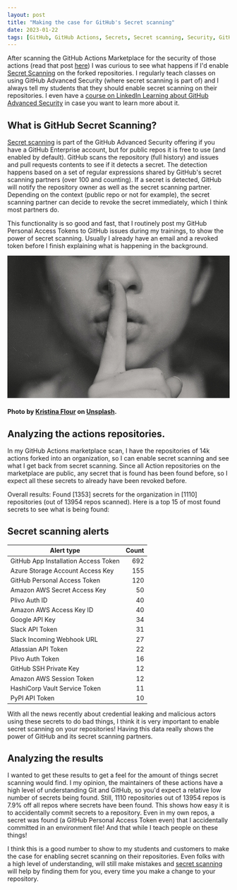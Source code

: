 ```yaml
---
layout: post
title: "Making the case for GitHub's Secret scanning"
date: 2023-01-22
tags: [GitHub, GitHub Actions, Secrets, Secret scanning, Security, GitHub Advanced Security, Advanced Security, DevSecOps]
---
```


After scanning the GitHub Actions Marketplace for the security of those actions (read that post [here](/blog/2022/09/18/Analysing-the-GitHub-marketplace)) I was curious to see what happens if I'd enable [Secret Scanning](https://docs.github.com/en/code-security/secret-scanning/about-secret-scanning) on the forked repositories. I regularly teach classes on using GitHub Advanced Security (where secret scanning is part of) and I always tell my students that they should enable secret scanning on their repositories. I even have a [course on LinkedIn Learning about GitHub Advanced Security](https://www.linkedin.com/learning/github-advanced-security/github-advanced-security?autoplay=true) in case you want to learn more about it.

## What is GitHub Secret Scanning?
[Secret scanning](https://docs.github.com/en/code-security/secret-scanning/about-secret-scanning) is part of the GitHub Advanced Security offering if you have a GitHub Enterprise account, but for public repos it is free to use (and enabled by default). GitHub scans the repository (full history) and issues and pull requests contents to see if it detects a secret. The detection happens based on a set of regular expressions shared by GitHub's secret scanning partners (over 100 and counting). If a secret is detected, GitHub will notify the repository owner as well as the secret scanning partner. Depending on the context (public repo or not for example), the secret scanning partner can decide to revoke the secret immediately, which I think most partners do.

This functionality is so good and fast, that I routinely post my GitHub Personal Access Tokens to GitHub issues during my trainings, to show the power of secret scanning. Usually I already have an email and a revoked token before I finish explaining what is happening in the background.

![Photo of a woman holding her index finger to her mouth in a 'sst' manner](/images/2023/20230122/kristina-flour-BcjdbyKWquw-unsplash.jpg)  
#### Photo by <a href="https://unsplash.com/@tinaflour?utm_source=unsplash&utm_medium=referral&utm_content=creditCopyText">Kristina Flour</a> on <a href="https://unsplash.com/photos/BcjdbyKWquw?utm_source=unsplash&utm_medium=referral&utm_content=creditCopyText">Unsplash</a>.  
  

## Analyzing the actions repositories.
In my GitHub Actions marketplace scan, I have the repositories of 14k actions forked into an organization, so I can enable secret scanning and see what I get back from secret scanning. Since all Action repositories on the marketplace are public, any secret that is found has been found before, so I expect all these secrets to already have been revoked before.

Overall results: Found [1353] secrets for the organization in [1110] repositories (out of 13954 repos scanned). Here is a top 15 of most found secrets to see what is being found:  

## Secret scanning alerts
|Alert type| Count |
|---| ---: |
| GitHub App Installation Access Token | 692 |
| Azure Storage Account Access Key | 155 |
| GitHub Personal Access Token | 120 |
| Amazon AWS Secret Access Key | 50 |
| Plivo Auth ID | 40 |
| Amazon AWS Access Key ID | 40 |
| Google API Key | 34 |
| Slack API Token | 31 |
| Slack Incoming Webhook URL | 27 |
| Atlassian API Token | 22 |
| Plivo Auth Token | 16 |
| GitHub SSH Private Key | 12 |
| Amazon AWS Session Token | 12 |
| HashiCorp Vault Service Token | 11 |
| PyPI API Token | 10 |

With all the news recently about credential leaking and malicious actors using these secrets to do bad things, I think it is very important to enable secret scanning on your repositories! Having this data really shows the power of GitHub and its secret scanning partners.

## Analyzing the results
I wanted to get these results to get a feel for the amount of things secret scanning would find. I my opinion, the maintainers of these actions have a high level of understanding Git and GitHub, so you'd expect a relative low number of secrets being found. Still, 1110 repositories out of 13954 repos is 7.9% off all repos where secrets have been found. This shows how easy it is to accidentally commit secrets to a repository. Even in my own repos, a secret was found (a GitHub Personal Access Token even) that I accidentally committed in an environment file! And that while I teach people on these things! 

I think this is a good number to show to my students and customers to make the case for enabling secret scanning on their repositories. Even folks with a high level of understanding, will still make mistakes and [secret scanning](https://docs.github.com/en/code-security/secret-scanning/about-secret-scanning) will help by finding them for you, every time you make a change to your repository.